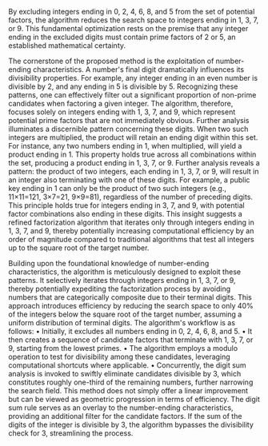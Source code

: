 By excluding integers ending in 0, 2, 4, 6, 8, and 5 from the set of potential factors, the algorithm reduces the search space to integers ending in 1, 3, 7, or 9. This fundamental optimization rests on the premise that any integer ending in the excluded digits must contain prime factors of 2 or 5, an established mathematical certainty. 

The cornerstone of the proposed method is the exploitation of number-ending characteristics. A number's final digit dramatically influences its divisibility properties. For example, any integer ending in an even number is divisible by 2, and any ending in 5 is divisible by 5. Recognizing these patterns, one can effectively filter out a significant proportion of non-prime candidates when factoring a given integer. 
The algorithm, therefore, focuses solely on integers ending with 1, 3, 7, and 9, which represent potential prime factors that are not immediately obvious. Further analysis illuminates a discernible pattern concerning these digits. When two such integers are multiplied, the product will retain an ending digit within this set. 
For instance, any two numbers ending in 1, when multiplied, will yield a product ending in 1. This property holds true across all combinations within the set, producing a product ending in 1, 3, 7, or 9. Further analysis reveals a pattern: the product of two integers, each ending in 1, 3, 7, or 9, will result in an integer also terminating with one of these digits. 
For example, a public key ending in 1 can only be the product of two such integers (e.g., 11×11=121, 3×7=21, 9×9=81), regardless of the number of preceding digits. This principle holds true for integers ending in 3, 7, and 9, with potential factor combinations also ending in these digits.
This insight suggests a refined factorization algorithm that iterates only through integers ending in 1, 3, 7, and 9, thereby potentially increasing computational efficiency by an order of magnitude compared to traditional algorithms that test all integers up to the square root of the target number.

Building upon the foundational knowledge of number-ending characteristics, the algorithm is meticulously designed to exploit these patterns. It selectively iterates through integers ending in 1, 3, 7, or 9, thereby potentially expediting the factorization process by avoiding numbers that are categorically composite due to their terminal digits. This approach introduces efficiency by reducing the search space to only 40% of the integers below the square root of the target number, assuming a uniform distribution of terminal digits.
The algorithm's workflow is as follows:
•	Initially, it excludes all numbers ending in 0, 2, 4, 6, 8, and 5.
•	It then creates a sequence of candidate factors that terminate with 1, 3, 7, or 9, starting from the lowest primes.
•	The algorithm employs a modulo operation to test for divisibility among these candidates, leveraging computational shortcuts where applicable.
•	Concurrently, the digit sum analysis is invoked to swiftly eliminate candidates divisible by 3, which constitutes roughly one-third of the remaining numbers, further narrowing the search field.
This method does not simply offer a linear improvement but can be viewed as geometric progression in terms of efficiency. The digit sum rule serves as an overlay to the number-ending characteristics, providing an additional filter for the candidate factors. If the sum of the digits of the integer is divisible by 3, the algorithm bypasses the divisibility check for 3, streamlining the process.

